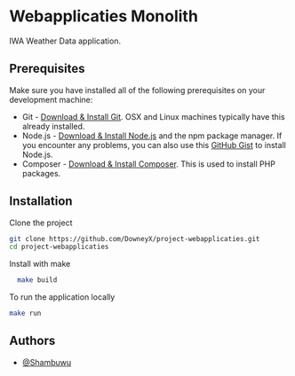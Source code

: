 
# Webapplicaties Monolith

IWA Weather Data application. 


## Prerequisites
Make sure you have installed all of the following prerequisites on your development machine:
* Git - [Download & Install Git](https://git-scm.com/downloads). OSX and Linux machines typically have this already installed.
* Node.js - [Download & Install Node.js](https://nodejs.org/en/download/) and the npm package manager. If you encounter any problems, you can also use this [GitHub Gist](https://gist.github.com/isaacs/579814) to install Node.js.
* Composer - [Download & Install Composer](https://getcomposer.org/download/). This is used to install PHP packages.

## Installation

Clone the project
```bash
git clone https://github.com/DowneyX/project-webapplicaties.git
cd project-webapplicaties
```

Install with make

```bash
  make build
```

To run the application locally
```bash
make run
```
    
## Authors

- [@Shambuwu](https://www.github.com/Shambuwu)

